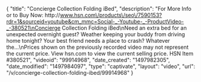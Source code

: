 {
    "title": "Concierge Collection Folding iBed",
    "description": "For More Info or to Buy Now: http:\/\/www.hsn.com\/products\/seo\/7590153?rdr=1&sourceid=youtube&cm_mmc=Social-_-Youtube-_-ProductVideo-_-380521\nConcierge Collection Folding iBed\nNeed an extra bed for an unexpected overnight guest? Weather keeping your buddy from driving home tonight? Your best friend needs a place to crash? Whatever the...\nPrices shown on the previously recorded video may not represent the current price.  View hsn.com to view the current selling price. HSN Item #380521",
    "videoid": "99914968",
    "date_created": "1497982305",
    "date_modified": "1497984097",
    "type": "captivate",
    "layout": "video",
    "url": "\/v\/concierge-collection-folding-ibed\/99914968"
}